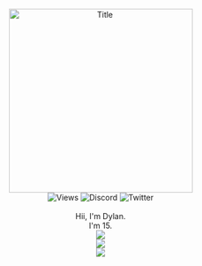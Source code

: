 <link rel="stylesheet" href="https://fonts.googleapis.com/css?family=PT+Sans">

<div align="center">
  <br>
  <img alt="Title" src="https://see.fontimg.com/api/renderfont4/GOZ5A/eyJyIjoiZnMiLCJoIjoyMDAsInciOjEwMDAsImZzIjoyMDAsImZnYyI6IiMyRTc0RDQiLCJiZ2MiOiIjRkZGRkZGIiwidCI6MX0/SGV5eQ/acakadut.png" width="333" hight="153"> <br>
  <img alt="Views" src="https://komarev.com/ghpvc/?username=GodModed&style=for-the-badge">
  <img alt="Discord" src="https://img.shields.io/badge/Discord-God%20Mode%230949-%235539cc?style=for-the-badge">
  <img alt="Twitter" src="https://img.shields.io/badge/Twitter-IGNGod__Mode-%2300acee?style=for-the-badge">
  <br>
  <br>
  <a style="color:blue,font-family:PT+Sans">Hii, I'm Dylan. <br> I'm 15.</a>
  <br>
  <img align="center" src="https://github-readme-stats.vercel.app/api?username=godModeD&show_icons=true&theme=github_dark&hide_border=true"/> <br>
  <img align="center" src="https://github-readme-stats.vercel.app/api/top-langs/?username=godmoded&layout=compact&theme=github_dark&hide_border=true"/> <br>
  <img align="center" src="https://github-readme-stats.vercel.app/api/wakatime?username=GodMode&theme=github_dark&hide_border=true"/>
</div>

